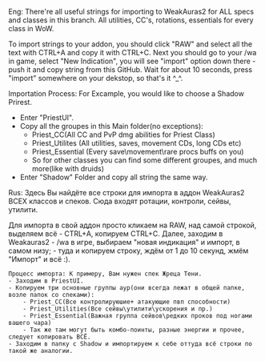   Eng:
  There're all useful strings for importing to WeakAuras2 for ALL specs and classes in this branch. All utilities, CC's, rotations, essentials for every class in WoW.
  
  To import strings to your addon, you should click "RAW" and select all the text with CTRL+A and copy it with CTRL+C.
Next you should go to your /wa in game, select "New Indication", you will see "import" option down there - push it and copy string from this GitHub. Wait for about 10 seconds, press "import" somewhere on your dekstop, so that's it ^_^.

  Importation Process:
For Excample, you would like to choose a Shadow Prirest.
  - Enter "PriestUI".
  - Copy all the groupes in this Main folder(no exceptions):
    - Priest_CC(All CC and PvP dmg abilities for Priest Class)
    - Priest_Utilites (All utilities, saves, movement CDs, long CDs etc)
    - Priest_Essential (Every save\movement\rare procs buffs on you)
    - So for other classes you can find some different groupes, and much more(like with druids)
  - Enter "Shadow" Folder and copy all string the same way.
  
  Rus:
  Здесь Вы найдёте все строки для импорта в аддон WeakAuras2 ВСЕХ классов и спеков. Сюда входят ротации, контроли, сейвы, утилити.

  Для импорта в свой аддон просто кликаем на RAW, над самой строкой, выделяем всё - CTRL+A, копируем CTRL+C. Далее, заходим в Weakauras2 - /wa в игре, выбираем "новая индикация" и импорт, в самом низу; - туда и копируем строку, ждём от 1 до 10 секунд, жмём "Импорт" и всё :).

	Процесс импорта: К примеру, Вам нужен спек Жреца Тени. 
	- Заходим в PriestUI.
	- Копируем три основные группы аур(они всегда лежат в общей папке, возле папок со спеками):
		- Priest_CC(Все контролируюшие+ атакующие пвп способности)
		- Priest_Utilities(Все сейвы\утилити\ускорения и пр.)
		- Priest_Essential(Важная группа сейвов\редких проков под ногами вашего чара)
		- Так же там могут быть комбо-поинты, разные энергии и прочее, следует копировать ВСЁ.
	- Заходим в папку с Shadow и импортируем к себе оттуда всё строки по такой же аналогии.
